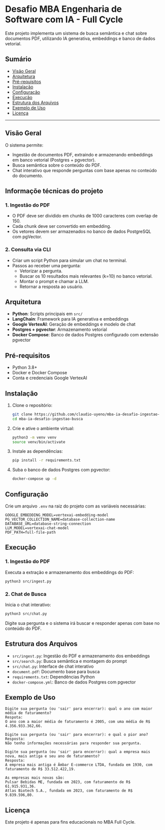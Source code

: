 
# Desafio MBA Engenharia de Software com IA - Full Cycle

Este projeto implementa um sistema de busca semântica e chat sobre documentos PDF, utilizando IA generativa, embeddings e banco de dados vetorial.

## Sumário

- [Visão Geral](#visão-geral)
- [Arquitetura](#arquitetura)
- [Pré-requisitos](#pré-requisitos)
- [Instalação](#instalação)
- [Configuração](#configuração)
- [Execução](#execução)
- [Estrutura dos Arquivos](#estrutura-dos-arquivos)
- [Exemplo de Uso](#exemplo-de-uso)
- [Licença](#licença)

---

## Visão Geral

O sistema permite:
- Ingestão de documentos PDF, extraindo e armazenando embeddings em banco vetorial (Postgres + pgvector).
- Busca semântica sobre o conteúdo do PDF.
- Chat interativo que responde perguntas com base apenas no conteúdo do documento.

## Informaçõe técnicas do projeto

### 1. Ingestão do PDF
- O PDF deve ser dividido em chunks de 1000 caracteres com overlap de 150.
- Cada chunk deve ser convertido em embedding.
- Os vetores devem ser armazenados no banco de dados PostgreSQL com pgVector.

### 2. Consulta via CLI
- Criar um script Python para simular um chat no terminal.
- Passos ao receber uma pergunta:
	- Vetorizar a pergunta.
	- Buscar os 10 resultados mais relevantes (k=10) no banco vetorial.
	- Montar o prompt e chamar a LLM.
	- Retornar a resposta ao usuário.

## Arquitetura

- **Python**: Scripts principais em `src/`
- **LangChain**: Framework para IA generativa e embeddings
- **Google VertexAI**: Geração de embeddings e modelo de chat
- **Postgres + pgvector**: Armazenamento vetorial
- **Docker Compose**: Banco de dados Postgres configurado com extensão pgvector

## Pré-requisitos

- Python 3.8+
- Docker e Docker Compose
- Conta e credenciais Google VertexAI

## Instalação

1. Clone o repositório:
	```bash
	git clone https://github.com/claudio-uyeno/mba-ia-desafio-ingestao-busca.git
	cd mba-ia-desafio-ingestao-busca
	```

2. Crie e ative o ambiente virtual:
	```bash
	python3 -m venv venv
	source venv/bin/activate
	```

3. Instale as dependências:
	```bash
	pip install -r requirements.txt
	```

4. Suba o banco de dados Postgres com pgvector:
	```bash
	docker-compose up -d
	```

## Configuração

Crie um arquivo `.env` na raiz do projeto com as variáveis necessárias:

```env
GOOGLE_EMBEDDING_MODEL=vertexai-embedding-model
PG_VECTOR_COLLECTION_NAME=database-collection-name
DATABASE_URL=database-string-connection
LLM_MODEL=vertexai-chat-model
PDF_PATH=full-file-path
```

## Execução

### 1. Ingestão do PDF

Executa a extração e armazenamento dos embeddings do PDF:

```bash
python3 src/ingest.py
```

### 2. Chat de Busca

Inicia o chat interativo:

```bash
python3 src/chat.py
```

Digite sua pergunta e o sistema irá buscar e responder apenas com base no conteúdo do PDF.

## Estrutura dos Arquivos

- `src/ingest.py`: Ingestão do PDF e armazenamento dos embeddings
- `src/search.py`: Busca semântica e montagem do prompt
- `src/chat.py`: Interface de chat interativo
- `document.pdf`: Documento base para busca
- `requirements.txt`: Dependências Python
- `docker-compose.yml`: Banco de dados Postgres com pgvector

## Exemplo de Uso

```
Digite sua pergunta (ou 'sair' para encerrar): qual o ano com maior média de faturamento?
Respota: 
O ano com a maior média de faturamento é 2005, com uma média de R$ 4.356.933.362,66.

Digite sua pergunta (ou 'sair' para encerrar): e qual o pior ano?
Resposta: 
Não tenho informações necessárias para responder sua pergunta.

Digite sua pergunta (ou 'sair' para encerrar): qual a empresa mais nova, mais antiga e seu ano de faturamento?
Resposta:
A empresa mais antiga é Âmbar E-commerce LTDA, fundada em 1930, com faturamento de R$ 33.512.422,19.

As empresas mais novas são:
Pulsar Bebidas ME, fundada em 2023, com faturamento de R$ 61.915.931,36.
Atlas Biotech S.A., fundada em 2023, com faturamento de R$ 9.839.596,80.
```

## Licença

Este projeto é apenas para fins educacionais no MBA Full Cycle.